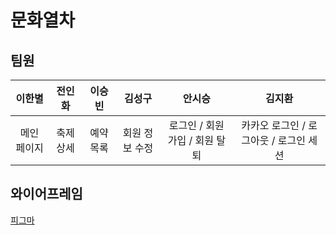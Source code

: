 # 문화열차

## 팀원

|   이한별    |  전인화   |  이승빈   |     김성구     |            안시승             |                 김지환                 |
| :---------: | :-------: | :-------: | :------------: | :---------------------------: | :------------------------------------: |
| 메인 페이지 | 축제 상세 | 예약 목록 | 회원 정보 수정 | 로그인 / 회원가입 / 회원 탈퇴 | 카카오 로그인 / 로그아웃 / 로그인 세션 |

## 와이어프레임

[피그마](https://www.figma.com/design/2KALNo4YjJws6Rv9oCBbhp/summer's-team?node-id=0-1&t=sBK7LgqI2WkUFAQK-0)
